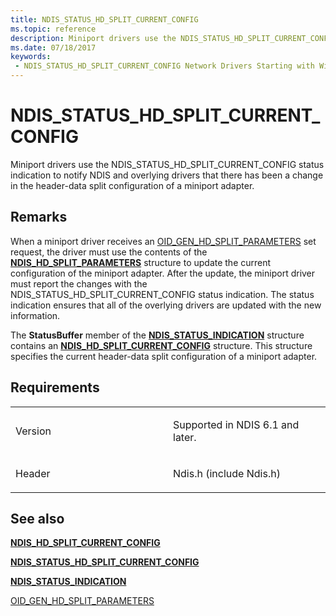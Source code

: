 ```yaml
---
title: NDIS_STATUS_HD_SPLIT_CURRENT_CONFIG
ms.topic: reference
description: Miniport drivers use the NDIS_STATUS_HD_SPLIT_CURRENT_CONFIG status indication to notify NDIS and overlying drivers that there has been a change in the header-data split configuration of a miniport adapter.
ms.date: 07/18/2017
keywords:
 - NDIS_STATUS_HD_SPLIT_CURRENT_CONFIG Network Drivers Starting with Windows Vista
---
```


# NDIS\_STATUS\_HD\_SPLIT\_CURRENT\_CONFIG


Miniport drivers use the NDIS\_STATUS\_HD\_SPLIT\_CURRENT\_CONFIG status indication to notify NDIS and overlying drivers that there has been a change in the header-data split configuration of a miniport adapter.

## Remarks

When a miniport driver receives an [OID\_GEN\_HD\_SPLIT\_PARAMETERS](./oid-gen-hd-split-parameters.md) set request, the driver must use the contents of the [**NDIS\_HD\_SPLIT\_PARAMETERS**](/windows-hardware/drivers/ddi/ntddndis/ns-ntddndis-_ndis_hd_split_parameters) structure to update the current configuration of the miniport adapter. After the update, the miniport driver must report the changes with the NDIS\_STATUS\_HD\_SPLIT\_CURRENT\_CONFIG status indication. The status indication ensures that all of the overlying drivers are updated with the new information.

The **StatusBuffer** member of the [**NDIS\_STATUS\_INDICATION**](/windows-hardware/drivers/ddi/ndis/ns-ndis-_ndis_status_indication) structure contains an [**NDIS\_HD\_SPLIT\_CURRENT\_CONFIG**](/windows-hardware/drivers/ddi/ntddndis/ns-ntddndis-_ndis_hd_split_current_config) structure. This structure specifies the current header-data split configuration of a miniport adapter.

## Requirements

<table>
<colgroup>
<col width="50%" />
<col width="50%" />
</colgroup>
<tbody>
<tr class="odd">
<td><p>Version</p></td>
<td><p>Supported in NDIS 6.1 and later.</p></td>
</tr>
<tr class="even">
<td><p>Header</p></td>
<td>Ndis.h (include Ndis.h)</td>
</tr>
</tbody>
</table>

## See also


[**NDIS\_HD\_SPLIT\_CURRENT\_CONFIG**](/windows-hardware/drivers/ddi/ntddndis/ns-ntddndis-_ndis_hd_split_current_config)

[**NDIS\_STATUS\_HD\_SPLIT\_CURRENT\_CONFIG**](ndis-status-hd-split-current-config.md)

[**NDIS\_STATUS\_INDICATION**](/windows-hardware/drivers/ddi/ndis/ns-ndis-_ndis_status_indication)

[OID\_GEN\_HD\_SPLIT\_PARAMETERS](./oid-gen-hd-split-parameters.md)

 

